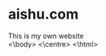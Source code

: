 # aishu.com
<html>
      <head><title> Aishwarya</title>
<centre>
<body>
      This is my own website<br>
<\body>
<\centre>
<\html>
